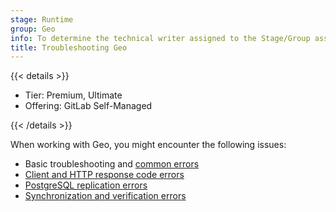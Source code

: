 ```yaml
---
stage: Runtime
group: Geo
info: To determine the technical writer assigned to the Stage/Group associated with this page, see https://handbook.gitlab.com/handbook/product/ux/technical-writing/#assignments
title: Troubleshooting Geo
---
```


{{< details >}}

- Tier: Premium, Ultimate
- Offering: GitLab Self-Managed

{{< /details >}}

When working with Geo, you might encounter the following issues:

- Basic troubleshooting and [common errors](common.md)
- [Client and HTTP response code errors](client_http.md)
- [PostgreSQL replication errors](postgresql_replication.md)
- [Synchronization and verification errors](synchronization_verification.md)

